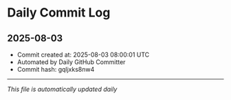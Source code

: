 # Daily Commit Log

## 2025-08-03

- Commit created at: 2025-08-03 08:00:01 UTC
- Automated by Daily GitHub Committer
- Commit hash: gqljxks8nw4

---
*This file is automatically updated daily*